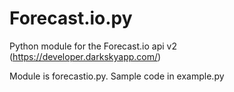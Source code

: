 Forecast.io.py
==============

Python module for the Forecast.io api v2 (https://developer.darkskyapp.com/)

Module is forecastio.py. Sample code in example.py
